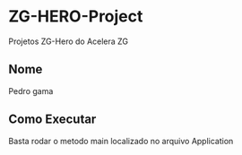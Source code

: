 # ZG-HERO-Project
Projetos ZG-Hero do Acelera ZG

## Nome
Pedro gama

## Como Executar
Basta rodar o metodo main localizado no arquivo Application
